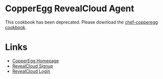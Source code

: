 CopperEgg RevealCloud Agent
===========

This cookbook has been deprecated.  Please download the [chef-copperegg cookbook](https://github.com/CopperEgg/chef-copperegg).



Links
=====
* [CopperEgg Homepage](http://www.copperegg.com)
* [RevealCloud Signup](https://app.copperegg.com/signup)
* [RevealCloud Login](https://app.copperegg.com/login)


